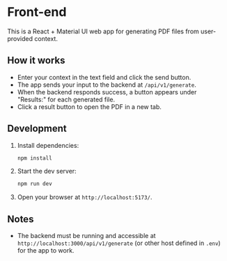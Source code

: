 # Front-end

This is a React + Material UI web app for generating PDF files from user-provided context.

## How it works

- Enter your context in the text field and click the send button.
- The app sends your input to the backend at `/api/v1/generate`.
- When the backend responds success, a button appears under "Results:" for each generated file.
- Click a result button to open the PDF in a new tab.

## Development

1. Install dependencies:
   ```bash
   npm install
   ```
2. Start the dev server:
   ```bash
   npm run dev
   ```
3. Open your browser at `http://localhost:5173/`.

## Notes
- The backend must be running and accessible at `http://localhost:3000/api/v1/generate` (or other host defined in `.env`) for the app to work.
